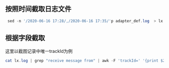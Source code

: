 ## 按照时间截取日志文件

```powershell
 sed -n '/2020-06-16 17:28/,/2020-06-16 17:35/'p adapter_def.log  > lx.log
```

## 根据字段截取

这里以截图记录中唯一trackId为例

```powershell
cat lx.log | grep "receive message from" | awk -F 'trackId=' '{print $2}' | awk -F ',' '{if(length !=0) print $1}' | sort | uniq
```
